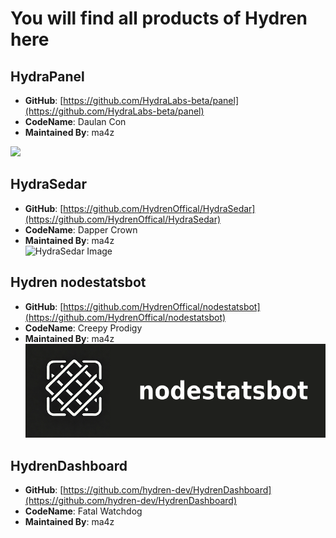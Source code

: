 # You will find all products of Hydren here
## HydraPanel 
- **GitHub**: [https://github.com/HydraLabs-beta/panel](https://github.com/HydraLabs-beta/panel)
- **CodeName**: Daulan Con
- **Maintained By**: ma4z

<img src="https://media.discordapp.net/attachments/1312439085398491218/1314940927172808748/181263366.png?ex=6756426b&is=6754f0eb&hm=40c7473f6369339e7efe40fd78f09d228a0c6bc10d7214b7041130a4b49f972f&=&format=webp&quality=lossless&width=783&height=240"></img>

## HydraSedar
- **GitHub**: [https://github.com/HydrenOffical/HydraSedar](https://github.com/HydrenOffical/HydraSedar)
- **CodeName**: Dapper Crown
- **Maintained By**: ma4z  
  <img src="https://github.com/user-attachments/assets/006946e4-2647-45a1-adb5-3cc398c65f10" alt="HydraSedar Image">

## Hydren nodestatsbot
- **GitHub**: [https://github.com/HydrenOffical/nodestatsbot](https://github.com/HydrenOffical/nodestatsbot)
- **CodeName**: Creepy Prodigy
- **Maintained By**: ma4z  
  <img src="https://raw.githubusercontent.com/hydrenoffical/nodestatsbot/main/nodestatsimg.png" alt="Nodestatsbot Image">

## HydrenDashboard
- **GitHub**: [https://github.com/hydren-dev/HydrenDashboard](https://github.com/hydren-dev/HydrenDashboard)
- **CodeName**: Fatal Watchdog
- **Maintained By**: ma4z
